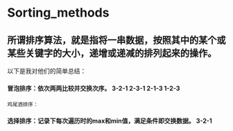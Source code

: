 # Sorting_methods

## 所谓排序算法，就是指将一串数据，按照其中的某个或某些关键字的大小，递增或递减的排列起来的操作。

以下是我对他们的简单总结：
#### 冒泡排序：依次两两比较并交换次序。 3-2-1  2-3-1  2-1-3  1-2-3 
    鸡尾酒排序：
#### 选择排序：记录下每次遍历时的max和min值，满足条件即交换数据。 3-2-1 
